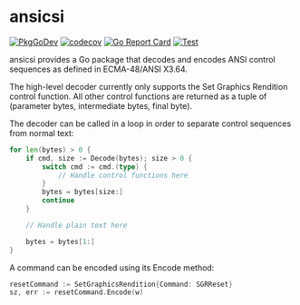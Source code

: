 # ansicsi

[![PkgGoDev](https://pkg.go.dev/badge/github.com/pgavlin/ansicsi)](https://pkg.go.dev/github.com/pgavlin/ansicsi)
[![codecov](https://codecov.io/gh/pgavlin/ansicsi/branch/master/graph/badge.svg)](https://codecov.io/gh/pgavlin/ansicsi)
[![Go Report Card](https://goreportcard.com/badge/github.com/pgavlin/ansicsi)](https://goreportcard.com/report/github.com/pgavlin/ansicsi)
[![Test](https://github.com/pgavlin/ansicsi/workflows/Test/badge.svg)](https://github.com/pgavlin/ansicsi/actions?query=workflow%3ATest)

ansicsi provides a Go package that decodes and encodes ANSI control sequences as defined in ECMA-48/ANSI X3.64.

The high-level decoder currently only supports the Set Graphics Rendition control function. All other control
functions are returned as a tuple of (parameter bytes, intermediate bytes, final byte).

The decoder can be called in a loop in order to separate control sequences from normal text:

```go
for len(bytes) > 0 {
	if cmd, size := Decode(bytes); size > 0 {
		switch cmd := cmd.(type) {
			// Handle control functions here
		}
		bytes = bytes[size:]
		continue
	}

	// Handle plain text here

	bytes = bytes[1:]
}
```

A command can be encoded using its Encode method:

```go
resetCommand := SetGraphicsRendition{Command: SGRReset}
sz, err := resetCommand.Encode(w)
```
